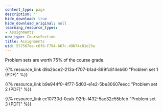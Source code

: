 ```yaml
---
content_type: page
description: ''
hide_download: true
hide_download_original: null
learning_resource_types:
- Assignments
ocw_type: CourseSection
title: Assignments
uid: 557567ee-c6f8-f754-667c-49b74c81e23a
---
```


Problem sets are worth 75% of the course grade.

{{% resource_link d9a2bce2-213a-f707-b1ad-899fc814eb60 "Problem set 1 (PDF)" %}}

{{% resource_link b9e944f0-4f77-5d03-e1e2-5be30607eecc "Problem set 2 (PDF)" %}}

{{% resource_link ec10730d-0eab-92fb-f432-5ae32c55bfeb "Problem set 3 (PDF)" %}}